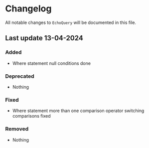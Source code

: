 # Changelog

All notable changes to `EchoQuery` will be documented in this file.

## Last update 13-04-2024

### Added
- Where statement null conditions done

### Deprecated
- Nothing

### Fixed
- Where statement more than one comparison operator switching comparisons fixed

### Removed
- Nothing

